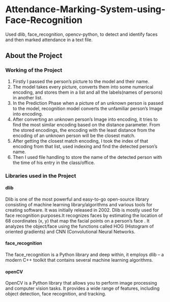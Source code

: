 # Attendance-Marking-System-using-Face-Recognition
Used dlib, face_recognition, opencv-python, to detect and identify faces and then marked attendance in a text file.
## About the Project

### Working of the Project
1. Firstly I passed the person’s picture to the model and their name.
2. The model takes every picture, converts them into some numerical encoding, and stores them in a list and all the labels(names of persons) in another list.
3. In the Prediction Phase when a picture of an unknown person is passed to the model, recognition model converts the unfamiliar person’s Image into encoding.
4. After converting an unknown person’s Image into encoding, it tries to find the most similar encoding based on the distance parameter. From the stored encodings,  the encoding with the least distance from the encoding of an unknown person will be the closest match.
5. After getting the closest match encoding, I took the index of that encoding from that list, used indexing and find the detected person’s name.
6. Then I used file handling to store the name of the detected person with the time of his entry in the class/office.

### Libraries used in the Project
#### dlib
Dlib is one of the most powerful and easy-to-go open-source library consisting of machine learning library/algorithms and various tools for creating software. It was initially released in 2002.
Dlib is mostly used for face recognition purposes.It recognizes faces by estimating the location of 68 coordinates (x, y) that map the facial points on a person’s face . It analyzes the object/face using the functions called HOG (Histogram of oriented gradients) and CNN (Convolutional Neural Networks.

#### face_recognition
The face_recognition is a Python library and deep within, it employs dlib – a modern C++ toolkit that contains several machine learning algorithms.

#### openCV
OpenCV is a Python library that allows you to perform image processing and computer vision tasks. It provides a wide range of features, including object detection, face recognition, and tracking.
